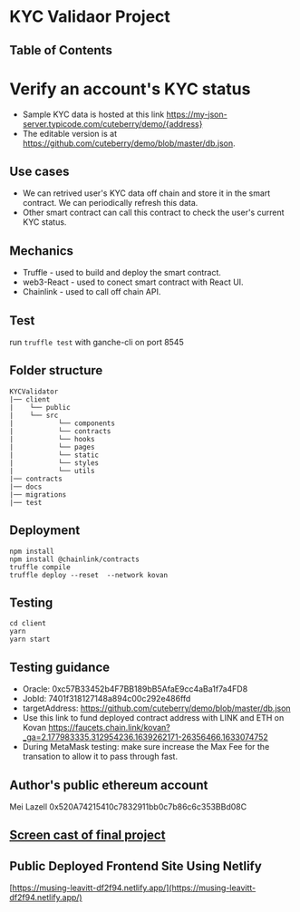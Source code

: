 # KYC Validaor Project

## Table of Contents

# Verify an account's KYC status
- Sample KYC data is hosted at this link https://my-json-server.typicode.com/cuteberry/demo/{address}
- The editable version is at https://github.com/cuteberry/demo/blob/master/db.json. 

## Use cases
-  We can retrived user's KYC data off chain and store it in the smart contract. We can periodically refresh this data. 
-  Other smart contract can call this contract to check the user's current KYC status. 

## Mechanics
-  Truffle - used to build and deploy the smart contract. 
-  web3-React - used to conect smart contract with React UI.  
-  Chainlink - used to call off chain API. 

## Test
run `truffle test` with ganche-cli on port 8545

## Folder structure
```
KYCValidator
|── client
|    └── public
|    └── src
|           └── components
|           └── contracts
|           └── hooks
|           └── pages
|           └── static
|           └── styles
|           └── utils
|── contracts
|── docs
|── migrations
|── test
```

## Deployment
```
npm install 
npm install @chainlink/contracts
truffle compile
truffle deploy --reset  --network kovan
```

## Testing
```
cd client
yarn
yarn start
```

## Testing guidance
- Oracle: 0xc57B33452b4F7BB189bB5AfaE9cc4aBa1f7a4FD8
- JobId: 7401f318127148a894c00c292e486ffd
- targetAddress: https://github.com/cuteberry/demo/blob/master/db.json
- Use this link to fund deployed contract address with LINK and ETH on Kovan
https://faucets.chain.link/kovan?_ga=2.177983335.312954236.1639262171-26356466.1633074752
- During MetaMask testing: make sure increase the Max Fee for the transation to allow it to pass through fast. 

## Author's public ethereum account
Mei Lazell
0x520A74215410c7832911bb0c7b86c6c353BBd08C

## [Screen cast of final project](https://drive.google.com/file/d/116_89AJQnns5Jth5AYIigYG79U8ycLLA/view?usp=sharing)

## Public Deployed Frontend Site Using Netlify
[https://musing-leavitt-df2f94.netlify.app/](https://musing-leavitt-df2f94.netlify.app/)





